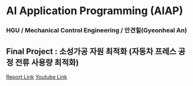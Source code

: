 # AI Application Programming (AIAP)

### HGU / Mechanical Control Engineering / 안견힐(Gyeonheal An)

## Final Project : 소성가공 자원 최적화 (자동차 프레스 공정 전류 사용량 최적화)

[Report Link](https://github.com/AnGyeonheal/AIAP/blob/main/AIAP_Final/Report_21900416_GyeonhealAn.pdf)
[Youtube Link](https://www.youtube.com/watch?v=mHtGdyWKfAo)
